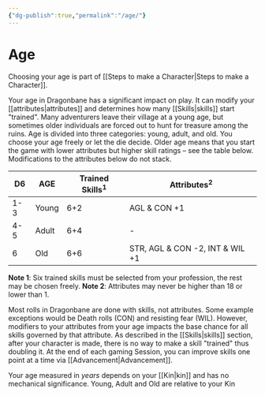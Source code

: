 ```yaml
---
{"dg-publish":true,"permalink":"/age/"}
---
```


# Age
Choosing your age is part of [[Steps to make a Character\|Steps to make a Character]].

Your age in Dragonbane has a significant impact on play. It can modify your [[attributes\|attributes]] and determines how many [[Skills\|skills]] start "trained".
Many adventurers leave their village at a young age, but sometimes older individuals are forced out to hunt for treasure among the ruins. Age is divided into three categories: young, adult, and old. You choose your age freely or let the die decide. Older age means that you start the game with lower attributes but higher skill ratings – see the table below. Modifications to the attributes below do not stack.

| D6  | AGE   | Trained Skills$^1$ | Attributes$^2$                  |
| --- | ----- | ------------------ | ------------------------------- |
| 1-3 | Young | 6+2                | AGL & CON +1                    |
| 4-5 | Adult | 6+4                | -                               |
| 6   | Old   | 6+6                | STR, AGL & CON -2, INT & WIL +1 |
**Note 1**: Six trained skills must be selected from your profession, the rest may be chosen freely.
**Note 2**: Attributes may never be higher than 18 or lower than 1.

Most rolls in Dragonbane are done with skills, not attributes. Some example exceptions would be Death rolls (CON) and resisting fear (WIL). However, modifiers to your attributes from your age impacts the base chance for all skills governed by that attribute.
As described in the [[Skills\|skills]] section, after your character is made, there is no way to make a skill "trained" thus doubling it. At the end of each gaming Session, you can improve skills one point at a time via [[Advancement\|Advancement]].


Your age measured in *years* depends on your [[Kin\|kin]] and has no mechanical significance. Young, Adult and Old are relative to your Kin